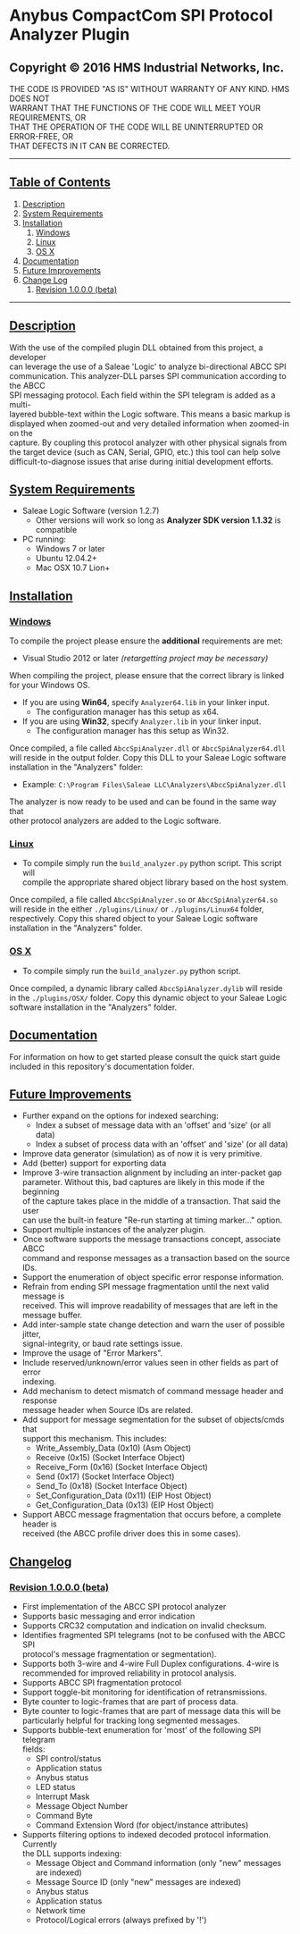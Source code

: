 # Anybus CompactCom SPI Protocol Analyzer Plugin

## Copyright &copy; 2016 HMS Industrial Networks, Inc.
THE CODE IS PROVIDED "AS IS" WITHOUT WARRANTY OF ANY KIND. HMS DOES NOT</br>
WARRANT THAT THE FUNCTIONS OF THE CODE WILL MEET YOUR REQUIREMENTS, OR</br>
THAT THE OPERATION OF THE CODE WILL BE UNINTERRUPTED OR ERROR-FREE, OR</br>
THAT DEFECTS IN IT CAN BE CORRECTED.

---

## [Table of Contents](#table-of-contents)
1. [Description](#description)
2. [System Requirements](#system-requirements)
3. [Installation](#installation)
	1. [Windows](#windows)
	2. [Linux](#linux)
	3. [OS X](#os-x)
4. [Documentation](#documentation)
5. [Future Improvements](#future-improvements)
6. [Change Log](#changelog)
	1. [Revision 1.0.0.0 (beta)](#revision-1000-beta)

---

## [Description](#table-of-contents)

With the use of the compiled plugin DLL obtained from this project, a developer</br>
can leverage the use of a Saleae 'Logic' to analyze bi-directional ABCC SPI</br>
communication. This analyzer-DLL parses SPI communication according to the ABCC</br>
SPI messaging protocol. Each field within the SPI telegram is added as a multi-</br>
layered bubble-text within the Logic software. This means a basic markup is</br>
displayed when zoomed-out and very detailed information when zoomed-in on the</br>
capture. By coupling this protocol analyzer with other physical signals from</br>
the target device (such as CAN, Serial, GPIO, etc.) this tool can help solve</br>
difficult-to-diagnose issues that arise during initial development efforts.

## [System Requirements](#table-of-contents)

* Saleae Logic Software (version 1.2.7)
	* Other versions will work so long as **Analyzer SDK version 1.1.32** is</br>
    compatible
* PC running:
	* Windows 7 or later
	* Ubuntu 12.04.2+
	* Mac OSX 10.7 Lion+

## [Installation](#table-of-contents)

### [Windows](#table-of-contents)

To compile the project please ensure the **additional** requirements are met:

* Visual Studio 2012 or later *(retargetting project may be necessary)*

When compiling the project, please ensure that the correct library is linked</br>
for your Windows OS.

- If you are using **Win64**, specify `Analyzer64.lib` in your linker input.
  - The configuration manager has this setup as x64.
- If you are using **Win32**, specify `Analyzer.lib` in your linker input.
  - The configuration manager has this setup as Win32.

Once compiled, a file called `AbccSpiAnalyzer.dll` or `AbccSpiAnalyzer64.dll`</br>
will reside in the output folder. Copy this DLL to your Saleae Logic software</br>
installation in the "Analyzers" folder:

- Example: `C:\Program Files\Saleae LLC\Analyzers\AbccSpiAnalyzer.dll`

The analyzer is now ready to be used and can be found in the same way that</br>
other protocol analyzers are added to the Logic software.

### [Linux](#table-of-contents)

* To compile simply run the `build_analyzer.py` python script. This script will</br>
  compile the appropriate shared object library based on the host system.

Once compiled, a file called `AbccSpiAnalyzer.so` or `AbccSpiAnalyzer64.so`</br>
will reside in the either `./plugins/Linux/` or `./plugins/Linux64` folder,</br>
respectively. Copy this shared object to your Saleae Logic software</br>
installation in the "Analyzers" folder.

### [OS X](#table-of-contents)

* To compile simply run the `build_analyzer.py` python script.

Once compiled, a dynamic library called `AbccSpiAnalyzer.dylib` will reside</br>
in the `./plugins/OSX/` folder. Copy this dynamic object to your Saleae Logic</br>
software installation in the "Analyzers" folder.

## [Documentation](#table-of-contents)

For information on how to get started please consult the quick start guide</br>
included in this repository's documentation folder.

## [Future Improvements](#table-of-contents)

* Further expand on the options for indexed searching:
  - Index a subset of message data with an 'offset' and 'size' (or all data)
  - Index a subset of process data with an 'offset' and 'size' (or all data)
* Improve data generator (simulation) as of now it is very primitive.
* Add (better) support for exporting data
* Improve 3-wire transaction alignment by including an inter-packet gap</br>
  parameter. Without this, bad captures are likely in this mode if the beginning</br>
  of the capture takes place in the middle of a transaction. That said the user</br>
  can use the built-in feature "Re-run starting at timing marker..." option.
* Support multiple instances of the analyzer plugin.
* Once software supports the message transactions concept, associate ABCC</br>
  command and response messages as a transaction based on the source IDs.
* Support the enumeration of object specific error response information.
* Refrain from ending SPI message fragmentation until the next valid message is</br>
  received. This will improve readability of messages that are left in the</br>
  message buffer.
* Add inter-sample state change detection and warn the user of possible jitter,</br>
  signal-integrity, or baud rate settings issue.
* Improve the usage of "Error Markers".
* Include reserved/unknown/error values seen in other fields as part of error</br>
  indexing.
* Add mechanism to detect mismatch of command message header and response</br>
  message header when Source IDs are related.
* Add support for message segmentation for the subset of objects/cmds that</br>
   support this mechanism. This includes:
   - Write_Assembly_Data (0x10) (Asm Object)
   - Receive (0x15) (Socket Interface Object)
   - Receive_Form (0x16) (Socket Interface Object)
   - Send (0x17) (Socket Interface Object)
   - Send_To (0x18) (Socket Interface Object)
   - Set_Configuration_Data (0x11) (EIP Host Object)
   - Get_Configuration_Data (0x13) (EIP Host Object)
* Support ABCC message fragmentation that occurs before, a complete header is</br>
  received (the ABCC profile driver does this in some cases).

## [Changelog](#table-of-contents)

### [Revision 1.0.0.0 (beta)](#table-of-contents)

* First implementation of the ABCC SPI protocol analyzer
* Supports basic messaging and error indication
* Supports CRC32 computation and indication on invalid checksum.
* Identifies fragmented SPI telegrams (not to be confused with the ABCC SPI</br>
  protocol's message fragmentation or segmentation).
* Supports both 3-wire and 4-wire Full Duplex configurations. 4-wire is</br>
  recommended for improved reliability in protocol analysis.
* Supports ABCC SPI fragmentation protocol
* Support toggle-bit monitoring for identification of retransmissions.
* Byte counter to logic-frames that are part of process data.
* Byte counter to logic-frames that are part of message data this will be</br>
  particularly helpful for tracking long segmented messages.
* Supports bubble-text enumeration for 'most' of the following SPI telegram</br>
  fields:
  - SPI control/status
  - Application status
  - Anybus status
  - LED status
  - Interrupt Mask
  - Message Object Number
  - Command Byte
  - Command Extension Word (for object/instance attributes)
* Supports filtering options to indexed decoded protocol information. Currently</br>
  the DLL supports indexing:
  - Message Object and Command information (only "new" messages are indexed)
  - Message Source ID (only "new" messages are indexed)
  - Anybus status
  - Application status
  - Network time
  - Protocol/Logical errors (always prefixed by '!')